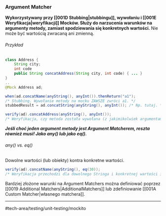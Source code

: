 ### Argument Matcher
**Wykorzystywany przy [[001D Stubbing|stubbingu]], wywołaniu i [[001E Weryfikacja|weryfikacji]] Mocków. Służy do narzucenia warunków na argumenty metody, zamiast spodziewania się konkretnych wartości.** Nie może być wartością zwracaną ani zmienną.
###### Przykład

```java
class Address {
	String city;
	int code
	public String concatAddress(String city, int code) { ... }
}
..
@Mock Address ad;

when(ad.concatName(anyString(), anyInt()).thenReturn("a1"); 
/* Stubbing. Wywołanie metody na mocku ZAWSZE zwróci a1. */
stubbedResult = ad.concatString(anyString(), anyInt()); /* Np. tutaj. */

verify(ad).concatAddress(anyString(), anyInt());
/* Weryfikacja, czy metoda została wywołana (z jakimikolwiek argumentami). */
```

***Jeśli choć jeden argument metody jest Argument Matcherem, reszta również musi! Jako any() lub jako eq().***

###### _any()_ vs. _eq()_
Dowolne wartości (lub obiekty) kontra konkretne wartości.

```java
verify(ad).concatName(anyString(), eq(30));
/* Weryfikacja przechodzi dla dowolnego Stringa i konkretnej wartości int. */
```

Bardziej złożone warunki na Argument Matchers można definiować poprzez [[0019 Additional Matchers|AdditionalMatchers]] lub zdefiniowanie [[001A Custom Matcher|własnego matchera]].


---
#tech-area/testing/unit-testing/mockito 